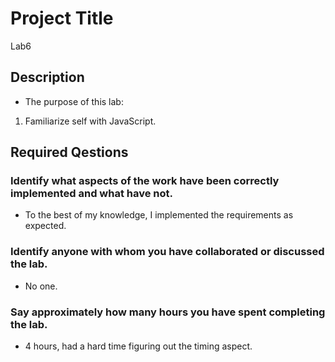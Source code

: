 # Project Title
Lab6

## Description

* The purpose of this lab:
1. Familiarize self with JavaScript.

## Required Qestions


### Identify what aspects of the work have been correctly implemented and what have not.

* To the best of my knowledge, I implemented the requirements as expected.

### Identify anyone with whom you have collaborated or discussed the lab.

* No one.

### Say approximately how many hours you have spent completing the lab.

* 4 hours, had a hard time figuring out the timing aspect.
